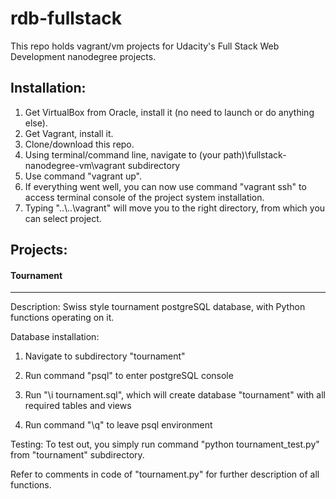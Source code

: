 rdb-fullstack
=============

This repo holds vagrant/vm projects for Udacity's Full Stack Web Development nanodegree projects.

Installation:
-------------

1. Get VirtualBox from Oracle, install it (no need to launch or do anything else).
2. Get Vagrant, install it.
3. Clone/download this repo.
4. Using terminal/command line, navigate to (your path)\fullstack-nanodegree-vm\vagrant subdirectory
5. Use command "vagrant up".
6. If everything went well, you can now use command "vagrant ssh" to access terminal console of the project system installation.
7. Typing "..\\..\vagrant" will move you to the right directory, from which you can select project.

Projects:
---------

#### Tournament
__________
Description: Swiss style tournament postgreSQL database, with Python functions operating on it.

Database installation: 

1.  Navigate to subdirectory "tournament"

2.  Run command "psql" to enter postgreSQL console

3.  Run "\i tournament.sql", which will create database "tournament" with all required tables and views

4.  Run command "\q" to leave psql environment

Testing:
To test out, you simply run command "python tournament_test.py" from "tournament" subdirectory.

Refer to comments in code of "tournament.py" for further description of all functions.
